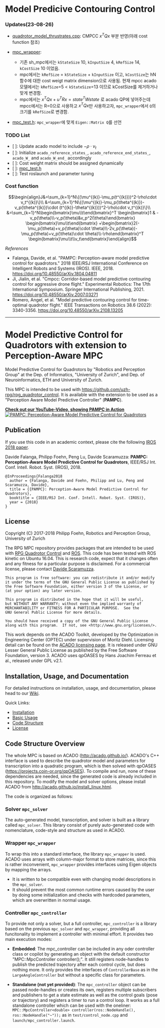 # Model Predicive Contouring Control

### Updates(23-08-26)

- [quadrotor_model_thrustrates.cpp](model/quadrotor_model_thrustrates.cpp): CMPCC $x^TQx$ 부분 반영(아래 cost function 참조)
- [mpc_wrapper](include/mpcc/mpc_wrapper.h):

  - 기존 sh_mpc에서는 `kStateSize` 10, `kInputSize` 4, `kRefSize` 14, `kCostSize` 10 이었음.
  - mpc에서는 `kRefSize` = `kStateSize` + `kInputSize` 이고, `kCostSize`는 hN 함수에 대한 cost weigt matrix dimension으로 사용됨. 현재 mpcc acado 모델에서는 `kRefSize`=5 < `kStateSize`=13 이므로 kCostSize를 제거하거나 맞게 변경함.
  - mpc에서는 $x^TQx+u^TRx=state^TWstate$ 로 acado QP에 넣어주는데 mpcc에서는 R=0으로 사용하고 $x^TQx$만 사용하고자, `mpc_wrapper`에서 `Q`의 크기를 `kRefSize`로 변경함.
- [mpc_test.h](include/mpcc/mpc_test.h): `mpc_wrapper`에 맞게 `Eigen::Matrix Q`를 선언

### TODO List

  - [ ]: Update acado model to include $-\rho\cdot v_t$
  - [ ]: Initialize `acado_reference_states_`, `acado_reference_end_states_`, `acado_W_` and `acado_W_end_` accordingly
  - [ ]: Cost weight matrix should be assigned dynamically
  - [ ]: [mpc_test.h](include/mpcc/mpc_test.h)
  - [ ]: Test roslaunch and parameter tuning

### Cost function 

$$\begin{align}J&=\sum_{k=1}^N\{(\mu^{(k)}-\mu_p(t^{(k)}))^2-\rho\cdot v_t^{(k)}\}\\
&=\sum_{k=1}^N\{(\mu^{(k)}-\mu_p(\theta^{(k)})-v_p(\theta^{(k)})\cdot (t^{(k)}-\theta^{(k)}))^2-\rho\cdot v_t^{(k)}\}\\
&=\sum_{k=1}^N\begin{bmatrix}\mu\\t\end{bmatrix}^T
\begin{bmatrix}1 & -v_p(\theta)\\-v_p(\theta)&v_p^2(\theta)\end{bmatrix}
\begin{bmatrix}\mu\\t\end{bmatrix}
+\begin{bmatrix}2(-\mu_p(\theta)+v_p(\theta)\cdot \theta)\\-2v_p(\theta)(-\mu_p(\theta)+v_p(\theta)\cdot \theta)\\-\rho\end{bmatrix}^T
\begin{bmatrix}\mu\\t\\v_t\end{bmatrix}\end{align}$$

*References*
 - Falanga, Davide, et al. "PAMPC: Perception-aware model predictive control for quadrotors." 2018 IEEE/RSJ International Conference on Intelligent Robots and Systems (IROS). IEEE, 2018. https://doi.org/10.48550/arXiv.1804.04811
 - Ji, Jialin, et al. "Cmpcc: Corridor-based model predictive contouring control for aggressive drone flight." Experimental Robotics: The 17th International Symposium. Springer International Publishing, 2021. https://doi.org/10.48550/arXiv.2007.03271
 - Romero, Angel, et al. "Model predictive contouring control for time-optimal quadrotor flight." IEEE Transactions on Robotics 38.6 (2022): 3340-3356. https://doi.org/10.48550/arXiv.2108.13205








---
# Model Predictive Control for Quadrotors with extension to Perception-Aware MPC
Model Predictive Control for Quadrotors by "Robotics and Perception Group" at the Dep. of Informatics, "University of Zurich", and Dep. of Neuroinformatics, ETH and University of Zurich.

This MPC is intended to be used with https://github.com/uzh-rpg/rpg_quadrotor_control.
It is available with the extension to be used as a "Perception Aware Model Predictive Controller" (**PAMPC**).

[**Check out our YouTube-Video, showing PAMPC in Action**](https://www.youtube.com/watch?v=9vaj829vE18)
[![PAMPC: Perception-Aware Model Predictive Control for Quadrotors](http://rpg.ifi.uzh.ch/img/quad_control/mpc_thumb_button_small.png)](https://www.youtube.com/watch?v=9vaj829vE18)

## Publication
If you use this code in an academic context, please cite the following [IROS 2018 paper](http://rpg.ifi.uzh.ch/docs/IROS18_Falanga.pdf).

Davide Falanga, Philipp Foehn, Peng Lu, Davide Scaramuzza: **PAMPC: Perception-Aware Model Predictive Control for Quadrotors**, IEEE/RSJ Int. Conf. Intell. Robot. Syst. (IROS), 2018.

```
@InProceedings{Falanga2018
  author = {Falanga, Davide and Foehn, Philipp and Lu, Peng and Scaramuzza, Davide},
  title = {{PAMPC}: Perception-Aware Model Predictive Control for Quadrotors},
  booktitle = {IEEE/RSJ Int. Conf. Intell. Robot. Syst. (IROS)},
  year = {2018}
}
```


## License

Copyright (C) 2017-2018 Philipp Foehn, Robotics and Perception Group, University of Zurich

The RPG MPC repository provides packages that are intended to be used with [RPG Quadrotor Control](https://github.com/uzh-rpg/rpg_quadrotor_control) and [ROS](http://www.ros.org/). 
This code has been tested with ROS kinetic on Ubuntu 16.04.
This is research code, expect that it changes often and any fitness for a particular purpose is disclaimed.
For a commercial license, please contact [Davide Scaramuzza](http://rpg.ifi.uzh.ch/people_scaramuzza.html).

```
This program is free software: you can redistribute it and/or modify
it under the terms of the GNU General Public License as published by
the Free Software Foundation, either version 3 of the License, or
(at your option) any later version.

This program is distributed in the hope that it will be useful,
but WITHOUT ANY WARRANTY; without even the implied warranty of
MERCHANTABILITY or FITNESS FOR A PARTICULAR PURPOSE.  See the
GNU General Public License for more details.

You should have received a copy of the GNU General Public License
along with this program.  If not, see <http://www.gnu.org/licenses/>.
```

This work depends on the ACADO Toolkit, developed by the Optimization in Engineering Center (OPTEC) under supervision of Moritz Diehl. Licensing detail can be found on the [ACADO licensing page](http://acado.github.io/licensing.html). It is released under GNU Lesser General Public License as published by the Free Software Foundation, version 3.
ACADO uses qpOASES by Hans Joachim Ferreau et al., released under GPL v2.1.

## Installation, Usage, and Documentation
For detailed instructions on installation, usage, and documentation, please head to our [Wiki](../../wiki).

Quick Links:
- [Installation](../../wiki/Installation)
- [Basic Usage](../../wiki/Basic-Usage)
- [Code Structure](../../wiki/Code-Structure)
- [License](../../wiki/License)

## Code Structure Overview
The whole MPC is based on ACADO (http://acado.github.io/).
ACADO's C++ interface is used to describe the quadrotor model and parameters for transcription into a quadratic program, which is then solved with qpOASES (https://projects.coin-or.org/qpOASES). To compile and run, none of these dependencies are needed, since the generated code is already included in this repository. To modify the model and solver options, please install ACADO from http://acado.github.io/install_linux.html.

The code is organized as follows:

### Solver `mpc_solver`

The auto-generated model, transcription, and solver is built as a library called `mpc_solver`.
This library consist of purely auto-generated code with nomenclature, code-style and structure as used in ACADO.

### Wrapper `mpc_wrapper`

To wrap this into a standard interface, the library `mpc_wrapper` is used.
ACADO uses arrays with column-major format to store matrices, since this is rather inconvenient, `mpc_wrapper` provides  interfaces using Eigen objects by mapping the arrays.
* It is written to be compatible even with changing model descriptions in the `mpc_solver`.
* It should prevent the most common runtime errors caused by the user by doing some initialization and checks with hardcoded parameters, which are overwritten in normal usage.

### Controller `mpc_controller`

To provide not only a solver, but a full controller, `mpc_controller` is a library based on the previous `mpc_solver` and `mpc_wrapper`, providing all funcitonality to implement a controller with minimal effort. It provides two main execution modes:

* **Embedded**: The mpc_controller can be included in any oder controller class or copilot by generating an object with the default constructor "MPC::MpcController<T> controller();". It still registers node-handles to publish the predicted trajectory after each control cycle, but does nothing more. It only provides the interfaces of `ControllerBase` as in the `LargeAngleController` but without a specific class for parameters.

* **Standalone (not yet provided)**: The `mpc_controller` object can be passed node-handles or creates its own, registers multiple subscribers and publishers to get a state estimate as well as the control goals (pose or trajectory) and registers a timer to run a control loop. It works as a full standalone controller which can be used with the oneliner: `MPC::MpcController<double> controller(ros::NodeHandle(), ros::NodeHandle("~"));` as in `test/control_node.cpp` and `launch/mpc_controller.launch`.
